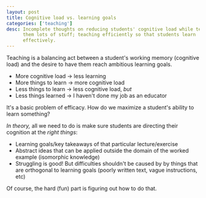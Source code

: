 ```yaml
---
layout: post
title: Cognitive load vs. learning goals
categories: ['teaching']
desc: Incomplete thoughts on reducing students' cognitive load while teaching
      them lots of stuff; teaching efficiently so that students learn
      effectively.
---
```


Teaching is a balancing act between a student's working memory
(cognitive load) and the desire to have them reach ambitious learning goals.

- More cognitive load → less learning
- More things to learn → more cognitive load
- Less things to learn → less cognitive load, *but*
- Less things learned → I haven't done my job as an educator

It's a basic problem of efficacy. How do we maximize a student's ability to
learn something?

*In theory,* all we need to do is make sure students are directing their
cognition at the *right things*:

- Learning goals/key takeaways of that particular lecture/exercise
- Abstract ideas that can be applied outside the domain of the worked example
  (isomorphic knowledge)
- Struggling is good! But difficulties shouldn't be caused by by things that
  are orthogonal to learning goals (poorly written text, vague instructions,
  etc)

Of course, the hard (fun) part is figuring out how to do that.
